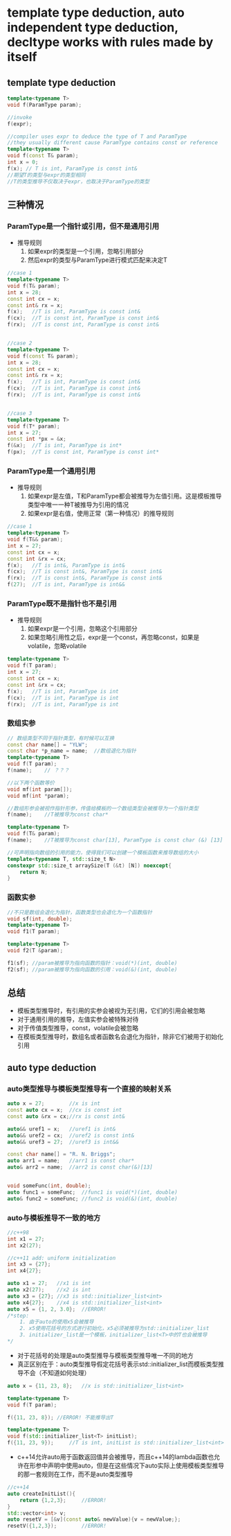 # template type deduction, auto independent type deduction, decltype works with rules made by itself
## template type deduction
```cpp
template<typename T>
void f(ParamType param);

//invoke
f(expr);

//compiler uses expr to deduce the type of T and ParamType
//they usually different cause ParamType contains const or reference
template<typename T>
void f(const T& param); 
int x = 0;
f(x); // T is int, ParamType is const int&
//期望T的类型与expr的类型相同
//T的类型推导不仅取决于expr，也取决于ParamType的类型
```
## 三种情况
### ParamType是一个指针或引用，但不是通用引用
- 推导规则
  1. 如果expr的类型是一个引用，忽略引用部分
  2. 然后expr的类型与ParamType进行模式匹配来决定T
```cpp
//case 1
template<typename T>
void f(T& param); 
int x = 28;
const int cx = x;
const int& rx = x;
f(x);   //T is int, ParamType is const int&
f(cx);  //T is const int, ParamType is const int&
f(rx);  //T is const int, ParamType is const int&


//case 2
template<typename T>
void f(const T& param);
int x = 28;
const int cx = x;
const int& rx = x;
f(x);   //T is int, ParamType is const int&
f(cx);  //T is int, ParamType is const int&
f(rx);  //T is int, ParamType is const int&


//case 3
template<typename T>
void f(T* param);
int x = 27;
const int *px = &x;
f(&x);  //T is int, ParamType is int*
f(px);  //T is const int, ParamType is const int*
```
### ParamType是一个通用引用
- 推导规则
  1. 如果expr是左值，T和ParamType都会被推导为左值引用。这是模板推导类型中唯一一种T被推导为引用的情况
  2. 如果expr是右值，使用正常（第一种情况）的推导规则
```cpp
//case 1
template<typename T>
void f(T&& param);
int x = 27;
const int cx = x;
const int &rx = cx;
f(x);   //T is int&, ParamType is int&
f(cx);  //T is const int&, ParamType is const int&
f(rx);  //T is const int&, ParamType is const int&
f(27);  //T is int, ParamType is int&&
```
### ParamType既不是指针也不是引用
- 推导规则
  1. 如果expr是一个引用，忽略这个引用部分
  2. 如果忽略引用性之后，expr是一个const，再忽略const，如果是volatile，忽略volatile
```cpp
template<typename T>
void f(T param);
int x = 27;
const int cx = x;
const int &rx = cx;
f(x);   //T is int, ParamType is int
f(cx);  //T is int, ParamType is int
f(rx);  //T is int, ParamType is int
```

### 数组实参
```cpp
// 数组类型不同于指针类型，有时候可以互换
const char name[] = "YLW";
const char *p_name = name;  //数组退化为指针
template<typename T>
void f(T param);
f(name);    // ？？？

//以下两个函数等价
void mf(int param[]); 
void mf(int *param);

//数组形参会被视作指针形参，传值给模板的一个数组类型会被推导为一个指针类型
f(name);    //T被推导为const char*

template<typename T>
void f(T& param);
f(name);    //T被推导为const char[13], ParamType is const char (&) [13]

//可声明指向数组的引用的能力，使得我们可以创建一个模板函数来推导数组的大小
template<typename T, std::size_t N>
constexpr std::size_t arraySize(T (&t) [N]) noexcept{
    return N;
}
```
### 函数实参
```cpp
//不只是数组会退化为指针，函数类型也会退化为一个函数指针
void sf(int, double);
template<typename T>
void f1(T param);

template<typename T>
void f2(T &param);

f1(sf); //param被推导为指向函数的指针：void(*)(int, double)
f2(sf); //param被推导为指向函数的引用：void(&)(int, double)
```

## 总结
- 模板类型推导时，有引用的实参会被视为无引用，它们的引用会被忽略
- 对于通用引用的推导，左值实参会被特殊对待
- 对于传值类型推导，const，volatile会被忽略
- 在模板类型推导时，数组名或者函数名会退化为指针，除非它们被用于初始化引用




## auto type deduction
### auto类型推导与模板类型推导有一个直接的映射关系
```cpp
auto x = 27;        //x is int
const auto cx = x;  //cx is const int
const auto &rx = cx;//rx is const int&

auto&& uref1 = x;   //uref1 is int&
auto&& uref2 = cx;  //uref2 is const int&
auto&& uref3 = 27;  //uref3 is int&&

const char name[] = "R. N. Briggs";
auto arr1 = name;   //arr1 is const char*
auto& arr2 = name;  //arr2 is const char(&)[13]


void someFunc(int, double);
auto func1 = someFunc;  //func1 is void(*)(int, double)
auto& func2 = someFunc; //func2 is void(&)(int, double)
```

### auto与模板推导不一致的地方
```cpp
//c++98
int x1 = 27;
int x2(27);

//c++11 add: uniform initialization
int x3 = {27};
int x4{27};

auto x1 = 27;   //x1 is int
auto x2(27);    //x2 is int
auto x3 = {27}; //x3 is std::initializer_list<int>
auto x4{27};    //x4 is std::initializer_list<int>
auto x5 = {1, 2, 3.0};  //ERROR! 
/*step: 
    1. 由于auto的使用x5会被推导
    2. x5使用花括号的方式进行初始化，x5必须被推导为std::initializer_list
    3. initializer_list是一个模板，initializer_list<T>中的T也会被推导
*/
```
- 对于花括号的处理是auto类型推导与模板类型推导唯一不同的地方
- 真正区别在于：auto类型推导假定花括号表示std::initializer_list而模板类型推导不会（不知道如何处理）
```cpp
auto x = {11, 23, 8};   //x is std::initializer_list<int>

template<typename T>
void f(T param);

f({11, 23, 8}); //ERROR! 不能推导出T

template<typename T>
void f(std::initializer_list<T> initList);
f({11, 23, 9});     //T is int, initList is std::initializer_list<int>

```
- c++14允许auto用于函数返回值并会被推导，而且c++14的lambda函数也允许在形参中声明中使用auto，但是在这些情况下auto实际上使用模板类型推导的那一套规则在工作，而不是auto类型推导
```cpp
//c++14
auto createInitList(){
    return {1,2,3};     //ERROR! 
}
std::vector<int> v;
auto resetV = [&v](const auto& newValue){v = newValue;};
resetV({1,2,3});        //ERROR!

```

